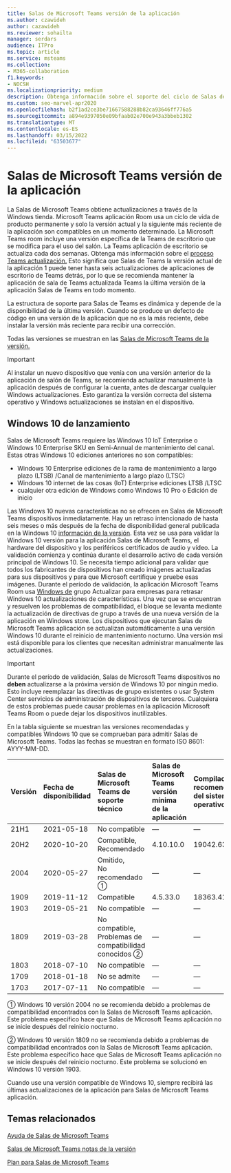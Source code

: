 ```yaml
---
title: Salas de Microsoft Teams versión de la aplicación
ms.author: czawideh
author: cazawideh
ms.reviewer: sohailta
manager: serdars
audience: ITPro
ms.topic: article
ms.service: msteams
ms.collection:
- M365-collaboration
f1.keywords:
- NOCSH
ms.localizationpriority: medium
description: Obtenga información sobre el soporte del ciclo de Salas de Microsoft Teams, incluida la estructura de soporte dinámico y sus fases.
ms.custom: seo-marvel-apr2020
ms.openlocfilehash: b2f1ad2ce3be71667588288b82ca93646ff776a5
ms.sourcegitcommit: a894e9397050e09bfaab02e700e943a3bbeb1302
ms.translationtype: MT
ms.contentlocale: es-ES
ms.lasthandoff: 03/15/2022
ms.locfileid: "63503677"
---
```

# <a name="microsoft-teams-rooms-app-version-support"></a>Salas de Microsoft Teams versión de la aplicación
 
La Salas de Microsoft Teams obtiene actualizaciones a través de la Windows tienda. Microsoft Teams aplicación Room usa un ciclo de vida de producto permanente y solo la versión actual y la siguiente más reciente de la aplicación son compatibles en un momento determinado. La Microsoft Teams room incluye una versión específica de la Teams de escritorio que se modifica para el uso del salón. La Teams aplicación de escritorio se actualiza cada dos semanas. Obtenga más información sobre el [proceso Teams actualización.](../teams-client-update.md) Esto significa que Salas de Teams la versión actual de la aplicación 1 puede tener hasta seis actualizaciones de aplicaciones de escritorio de Teams detrás, por lo que se recomienda mantener la aplicación de sala de Teams actualizada Teams la última versión de la aplicación Salas de Teams en todo momento. 

La estructura de soporte para Salas de Teams es dinámica y depende de la disponibilidad de la última versión. Cuando se produce un defecto de código en una versión de la aplicación que no es la más reciente, debe instalar la versión más reciente para recibir una corrección.

Todas las versiones se muestran en las [Salas de Microsoft Teams de la versión.](rooms-release-note.md)

> [!IMPORTANT]
> Al instalar un nuevo dispositivo que venía con una versión anterior de la aplicación de salón de Teams, se recomienda actualizar manualmente la [](manual-update.md) aplicación después de configurar la cuenta, antes de descargar cualquier Windows actualizaciones. Esto garantiza la versión correcta del sistema operativo y Windows actualizaciones se instalan en el dispositivo.  

## <a name="windows-10-release-support"></a>Windows 10 de lanzamiento

Salas de Microsoft Teams requiere las Windows 10 IoT Enterprise o Windows 10 Enterprise SKU en Semi-Annual de mantenimiento del canal. Estas otras Windows 10 ediciones anteriores no son compatibles:

- Windows 10 Enterprise ediciones de la rama de mantenimiento a largo plazo (LTSB) /Canal de mantenimiento a largo plazo (LTSC)
- Windows 10 internet de las cosas (IoT) Enterprise ediciones LTSB /LTSC
- cualquier otra edición de Windows como Windows 10 Pro o Edición de inicio

Las Windows 10 nuevas características no se ofrecen en Salas de Microsoft Teams dispositivos inmediatamente. Hay un retraso intencionado de hasta seis meses o más después de la fecha de disponibilidad general publicada en la Windows 10 [información de la versión](/windows/release-information/). Esta vez se usa para validar la Windows 10 versión para la aplicación Salas de Microsoft Teams, el hardware del dispositivo y los periféricos certificados de audio y vídeo. La validación comienza y continúa durante el desarrollo activo de cada versión principal de Windows 10. Se necesita tiempo adicional para validar que todos los fabricantes de dispositivos han creado imágenes actualizadas para sus dispositivos y para que Microsoft certifique y pruebe esas imágenes. Durante el período de validación, la aplicación Microsoft Teams Room usa [Windows de](/windows/deployment/update/waas-manage-updates-wufb) grupo Actualizar para empresas para retrasar Windows 10 actualizaciones de características. Una vez que se encuentran y resuelven los problemas de compatibilidad, el bloque se levanta mediante la actualización de directivas de grupo a través de una nueva versión de la aplicación en Windows store. Los dispositivos que ejecutan Salas de Microsoft Teams aplicación se actualizan automáticamente a una versión Windows 10 durante el reinicio de mantenimiento nocturno. Una versión msi está disponible para los clientes que necesitan administrar manualmente las actualizaciones.  

> [!IMPORTANT]
> Durante el período de validación, Salas de Microsoft Teams dispositivos no **deben** actualizarse a la próxima versión de Windows 10 por ningún medio. Esto incluye reemplazar las directivas de grupo existentes o usar System Center servicios de administración de dispositivos de terceros. Cualquiera de estos problemas puede causar problemas en la aplicación Microsoft Teams Room o puede dejar los dispositivos inutilizables.  

En la tabla siguiente se muestran las versiones recomendadas y compatibles Windows 10 que se comprueban para admitir Salas de Microsoft Teams. Todas las fechas se muestran en formato ISO 8601: AYYY-MM-DD.

|Versión  |Fecha de disponibilidad   |Salas de Microsoft Teams de soporte técnico   |Salas de Microsoft Teams versión mínima de la aplicación | Compilación recomendada del sistema operativo  |
|:---  |:---       |:---                                  |:---     |:---     |
| 21H1 |2021-05-18 |No compatible                         |&#x2014; |&#x2014; |
| 20H2 |2020-10-20 |Compatible, <br/>Recomendado|4.10.10.0 |19042.631 |
| 2004 |2020-05-27 |Omitido, <br/> No recomendado &#x2780;|&#x2014; |&#x2014; |
| 1909 |2019-11-12 |Compatible |4.5.33.0 |18363.418  |
| 1903 |2019-05-21 |No compatible  |&#x2014; |&#x2014; |
| 1809 |2019-03-28 |No compatible, <br/>Problemas de compatibilidad conocidos &#x2781;|&#x2014; |&#x2014; |
| 1803 |2018-07-10 |No compatible                             |&#x2014;  |&#x2014; |
| 1709 |2018-01-18 |No se admite                         |&#x2014; |&#x2014; |
| 1703 |2017-07-11 |No compatible                         |&#x2014; |&#x2014; |

&#x2780; Windows 10 versión 2004 no se recomienda debido a problemas de compatibilidad encontrados con la Salas de Microsoft Teams aplicación. Este problema específico hace que Salas de Microsoft Teams aplicación no se inicie después del reinicio nocturno. 

&#x2781; Windows 10 versión 1809 no se recomienda debido a problemas de compatibilidad encontrados con la Salas de Microsoft Teams aplicación. Este problema específico hace que Salas de Microsoft Teams aplicación no se inicie después del reinicio nocturno. Este problema se solucionó en Windows 10 versión 1903.  

Cuando use una versión compatible de Windows 10, siempre recibirá las últimas actualizaciones de la aplicación para Salas de Microsoft Teams aplicación.  


## <a name="related-topics"></a>Temas relacionados

[Ayuda de Salas de Microsoft Teams](https://support.office.com/article/Skype-Room-Systems-version-2-help-e667f40e-5aab-40c1-bd68-611fe0002ba2)

[Salas de Microsoft Teams notas de la versión](rooms-release-note.md)

[Plan para Salas de Microsoft Teams](rooms-plan.md)
